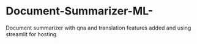 # Document-Summarizer-ML-
Document summarizer with qna and translation features added and using streamlit for hosting
